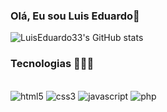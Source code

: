 ### Olá, Eu sou Luis Eduardo👋

![LuisEduardo33's GitHub stats](https://github-readme-stats.vercel.app/api?username=LuisEduardo33&show_icons=true&theme=dark&locale=pt-br)

### Tecnologias 👨🏻‍💻

<div style="display: inline_blox"><br/>
    <img aling="center" alt="html5" src="https://img.shields.io/badge/HTML5-E34F26?style=for-the-badge&logo=html5&logoColor=white"/>
    <img aling="center" alt="css3" src="https://img.shields.io/badge/CSS3-1572B6?style=for-the-badge&logo=css3&logoColor=white"/>
    <img aling="center" alt="javascript" src="https://img.shields.io/badge/JavaScript-F7DF1E?style=for-the-badge&logo=javascript&logoColor=black"/>
    <img aling="center" alt="php" src="https://img.shields.io/badge/PHP-777BB4?style=for-the-badge&logo=php&logoColor=white"/>
</div>
